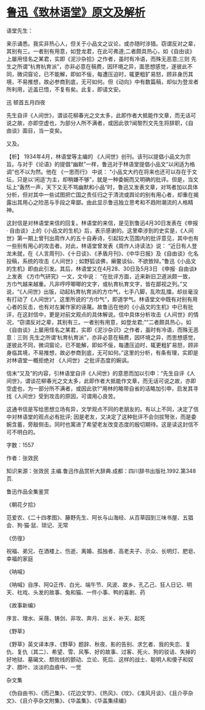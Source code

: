 # [鲁迅《致林语堂》原文及解析](https://www.vrrw.net/wx/9475.html)

语堂先生：

来示诵悉。我实非热心人，但关于小品文之议论，或亦随时涉猎。窃谓反对之辈，其别有三。一者别有用意，如登龙君，在此可弗道;二者颇具热心，如《自由谈》上屡用怪名之某君，实即《泥沙杂拾》之作者，虽时有冷语，而殊无恶意;三则 先生之所谓“杭育杭育派”，亦非必意在稿费，因环境之异，面思想感觉，遂彼此不同，微词窅论，已不能解，即如不佞，每遭压迫时，辄更粗犷易怒，顾非身历其境，不易推想，故必参商到底，无可如何。但《动向》中有数篇稿，却似为登龙者所利用，近盖已悟，不复有矣。此复，即请文安。

迅 顿首五月四夜

先生自评《人间世》，谓谈花柳春光之文太多，此即作者大抵能作文章，而无话可说之故，亦即空虚也，为部分人所不满者，或因此欤?闻黎烈文先生将辞职，《自由谈》面目，当一变矣。

又及。



【析】 1934年4月，林语堂等主编的 《人间世》创刊。该刊以提倡小品文为宗旨。与对于《论语》的提倡“幽默”一样，鲁迅对于林语堂提倡小品文“以闲适为格调”也不以为然。他在 《一思而行》 中说： “小品文大约在将来也还可以存在于文坛，只是以‘闲适’为主，却稍嫌不够”，就是一种委婉而又明确的批评。但是，当文坛上“轰然一声，天下又无不骂幽默和小品”时，鲁迅又发表文章，对骂者加以具体分析，但对其中一些试图把亡国之责任归之于清流或舆论的别有用心者，却重在揭露出其用心之险恶与手段之卑鄙。由此显示鲁迅独立思考和不趋附潮流的人格精神。

这封信是对林语堂来信的回复。林语堂的来信，是见到鲁迅4月30日发表在《申报· 自由谈》上的《小品文的生机》后，表示感谢的。这里牵涉到的史实是，《人间世》第一期上曾刊出周作人的五十自寿诗，引起较大范围内的批评意见，其中也有一些别有用心的攻击者。对此，林语堂曾发表《周作人诗读法》说： “近日有人登龙未就，在《人言周刊》、《十日谈》、《矛盾月刊》、《中华日报》及《自由谈》化名投稿，系统的攻击《人间世》; 如野狐谈佛，癞鳖谈仙、不欲致辩。”鲁迅《小品文的生机》即由此引发。其后，林语堂又在4月28、30日及5月3日 《申报· 自由谈》上发表 《方巾气研究》一文，文中说： “在批评方面，近来新旧卫道派颇一致，方巾气越来越重。凡非哼哼唧唧的文字，或杭育杭育文字，皆在鄙视之列。”又说，“《人间世》出版，动起杭育杭育派的方巾气，七手八脚，乱吹乱擂，却丝毫没有打动了《人间世》”。这里所说的“方巾气”，即道学气。林语堂文中既有对别有用心者的反击，也有对左翼作家的诬蔑。故鲁迅在他的《小品文的生机》中已有批评，在这封信中，更是对前文观点的具体解说。信中具体分析攻击《人间世》的情况，“窃谓反对之辈，其别有三。一者别有用意，如登龙君;”“二者颇具热心，如《自由谈》上屡用怪名之某君，实即《泥沙杂识》之作者，虽时有冷语，而殊无恶意：三则 先生之所谓‘杭育杭育派”，亦非必意在稿费，因环境之异，而思想感觉，遂彼此不同，微词窗论，已不能解，即如不佞，每遭压迫时，辄更粗犷易怒，顾非身临其境，不易推想，故必参商到底，无可如何。”这里的分析，有条有理，实即是对林语堂一概拒绝对 《人间世》 之批评态度的婉讽。

信末“又及”的内容，引林语堂自评《人间世》的意思而加以引申：“先生自评《人间世》，谓谈花柳春光之文太多，此即作者大抵能作文章，而无话可说之故，亦即空虚也，为一部分所不满者，或因此欤?”用林的略带自省的话略加引申，启发其寻找《人间世》受到攻击的原因，可谓用心良苦。

这通书信是写给思想立场有异，文学观点不同的老朋友的。有以上不同，决定了信中对林语堂的观点必有批评; 因是老友，又决定了这种批评不会剑拔弩张，而是委婉含蓄，旁敲侧击。同时也寓进了希望老友改变态度的殷切期待。这是读这封信不可不明白的。

字数：1557

作者：张效民

知识来源：张效民 主编.鲁迅作品赏析大辞典.成都：四川辞书出版社.1992.第348页.

鲁迅作品全集鉴赏

《朝花夕拾》

范爱农、《二十四孝图》、藤野先生、阿长与山海经、从百草园到三味书屋、五猖会、狗·猫·鼠、琐记、无常

《仿徨》

祝福、弟兄、在酒楼上、伤逝、离婚、孤独者、高老夫子、示众、长明灯、肥皂、幸福的家庭

《呐喊》

《呐喊》自序、阿Q正传、白光、端午节、风波、故乡、孔乙己、狂人日记、明天、社戏、头发的故事、兔和猫、一件小事、鸭的喜剧、药

《故事新编》

序言、理水、采薇、铸剑、非攻、奔月、出关、补天、起死

《野草》

《野草》英文译本序、《野草》题辞、秋夜、影的告别、求乞者、我的失恋、复仇、复仇〔其二〕、希望、雪、风筝、好的故事、过客、死火、狗的驳诘、失掉的好地狱、墓碣文、颓败线的颤动、立论、死后、这样的战士、聪明人和傻子和奴才、腊叶、淡淡的血痕中、一觉

杂文集

《伪自由书》、《而己集》、《花边文学》、《热风》、《坟》、《准风月谈》、《且介亭杂文》、《且介亭杂文附集》、《华盖集》、《华盖集续编》

